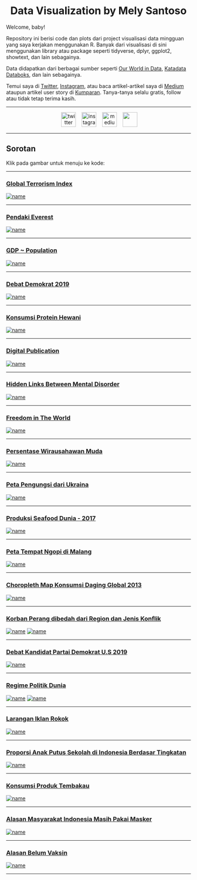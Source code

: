 <h1 style="font-weight: bold;" align = "center">
 &nbsp;Data Visualization by Mely Santoso&nbsp;</h1>

Welcome, baby! 

Repository ini berisi code dan plots dari project visualisasi data mingguan yang saya kerjakan menggunakan R. Banyak dari visualisasi di sini menggunakan library atau package seperti tidyverse, dplyr, ggplot2, showtext, dan lain sebagainya. 

Data didapatkan dari berbagai sumber seperti [Our World in Data](https://ourworldindata.org/), [Katadata Databoks](https://databoks.katadata.co.id/), dan lain sebagainya. 

Temui saya di [Twitter](https://twitter.com/melysantoso_), [Instagram](https://www.instagram.com/melysantoso/), atau baca artikel-artikel saya di [Medium](https://medium.com/@bukakurung) ataupun artikel user story di [Kumparan](https://kumparan.com/melysantoso). Tanya-tanya selalu gratis, follow atau tidak tetap terima kasih. 

***
<div align="center">

&nbsp;&nbsp;&nbsp;
<a href="https://twitter.com/melysantoso_"><img border="0" alt="twitter" src="https://github.com/gauravghongde/social-icons/blob/master/SVG/Black/Twitter_black.svg" width="40" height="40"></a>&nbsp;&nbsp;&nbsp;
<a href="https://instagram.com/melysantoso"><img border="0" alt="instagram" src="https://github.com/gauravghongde/social-icons/blob/master/SVG/Black/Instagram_black.svg" width="40" height="40"></a>&nbsp;&nbsp;&nbsp;
<a href="https://medium.com/@bukakurung"><img border="0" alt="medium" src="https://github.com/gauravghongde/social-icons/blob/master/SVG/Black/Medium_black.svg" width="40" height="40"></a>&nbsp;&nbsp;&nbsp;
<a href="https://www.facebook.com/melysantoso/"><img border="0" src="https://github.com/gauravghongde/social-icons/blob/master/SVG/Black/Facebook_black.svg" width="40" height="40"></a>&nbsp;&nbsp;&nbsp;

</div>

***

## Sorotan 

Klik pada gambar untuk menuju ke kode: <br>

***
### [Global Terrorism Index](https://github.com/melysantoso/datagravis/tree/master/global-terrorism-index)
[![name](https://github.com/melysantoso/datagravis/blob/master/global-terrorism-index/global-terrorism-index%20(2).jpg)](https://github.com/melysantoso/datagravis/tree/master/global-terrorism-index)
***
### [Pendaki Everest](https://github.com/melysantoso/datagravis/tree/master/everest-viz)
[![name](https://github.com/melysantoso/datagravis/blob/master/everest-viz/mt-everest-9.png)](https://github.com/melysantoso/datagravis/tree/master/everest-viz)
***
### [GDP ~ Population](https://github.com/melysantoso/datagravis/tree/master/population-gdp)
[![name](https://github.com/melysantoso/datagravis/blob/master/population-gdp/population-gdp.png)](https://github.com/melysantoso/datagravis/tree/master/population-gdp)
***
### [Debat Demokrat 2019](https://github.com/melysantoso/datagravis/tree/master/debat-democrat19)
[![name](https://github.com/melysantoso/datagravis/blob/master/debat-democrat19/debat-demokrat-2019.png)](https://github.com/melysantoso/datagravis/tree/master/debat-democrat19)
***
### [Konsumsi Protein Hewani](https://github.com/melysantoso/datagravis/tree/master/animal-protein-consumption)
[![name](https://github.com/melysantoso/datagravis/blob/master/animal-protein-consumption/animal-protein-1.png)](https://github.com/melysantoso/datagravis/tree/master/animal-protein-consumption)
***
### [Digital Publication](https://github.com/melysantoso/datagravis/tree/master/news-orgs)
[![name](https://github.com/melysantoso/datagravis/blob/master/news-orgs/news.png)](https://github.com/melysantoso/datagravis/tree/master/news-orgs)
***
### [Hidden Links Between Mental Disorder](https://github.com/melysantoso/datagravis/tree/master/hidden-link-mental-disorder)
[![name](https://github.com/melysantoso/datagravis/blob/master/hidden-link-mental-disorder/hidden-link-mentdis1.png)](https://github.com/melysantoso/datagravis/tree/master/hidden-link-mental-disorder)
***
### [Freedom in The World](https://github.com/melysantoso/datagravis/tree/master/freedom)
[![name](https://github.com/melysantoso/datagravis/blob/master/freedom/freedom-5.png)](https://github.com/melysantoso/datagravis/tree/master/freedom)
***
### [Persentase Wirausahawan Muda](https://github.com/melysantoso/datagravis/tree/master/wirausahawan-muda)
[![name](https://github.com/melysantoso/datagravis/blob/master/wirausahawan-muda/self-employed-young.png)](https://github.com/melysantoso/datagravis/tree/master/wirausahawan-muda)
***
### [Peta Pengungsi dari Ukraina](https://github.com/melysantoso/datagravis/tree/master/pengungsi-ukraina)
[![name](https://github.com/melysantoso/datagravis/blob/master/pengungsi-ukraina/ukrain_refugees_06032022-10-32.png)](https://github.com/melysantoso/datagravis/tree/master/pengungsi-ukraina)
***
### [Produksi Seafood Dunia - 2017](https://github.com/melysantoso/datagravis/tree/master/fish-overfishing)
[![name](https://github.com/melysantoso/datagravis/blob/master/fish-overfishing/bar-chart-10.png)](https://github.com/melysantoso/datagravis/tree/master/fish-overfishing)
***
### [Peta Tempat Ngopi di Malang](https://github.com/melysantoso/datagravis/tree/master/map-ngopi-malang)
[![name](https://github.com/melysantoso/datagravis/blob/master/map-ngopi-malang/malang_map20220127_091115.png)](https://github.com/melysantoso/datagravis/tree/master/map-ngopi-malang)
***
### [Choropleth Map Konsumsi Daging Global 2013](https://github.com/melysantoso/datagravis/tree/master/daging-2013)
[![name](https://github.com/melysantoso/datagravis/blob/master/daging-2013/2013-konsumsi-daging.jpg)](https://github.com/melysantoso/datagravis/tree/master/daging-2013)
***
### [Korban Perang dibedah dari Region dan Jenis Konflik](https://github.com/melysantoso/datagravis/tree/master/korban-perang)
[![name](https://github.com/melysantoso/datagravis/blob/master/korban-perang/long-bar-war.png)](https://github.com/melysantoso/datagravis/tree/master/korban-perang)
[![name](https://github.com/melysantoso/datagravis/blob/master/korban-perang/alluvium-war-type.png)](https://github.com/melysantoso/datagravis/tree/master/korban-perang)
***
### [Debat Kandidat Partai Demokrat U.S 2019](https://github.com/melysantoso/datagravis/tree/master/debat-democrat19) 
[![name](https://github.com/melysantoso/datagravis/blob/master/debat-democrat19/debat-demokrat-2019.png)](https://github.com/melysantoso/datagravis/tree/master/debat-democrat19)
***
### [Regime Politik Dunia](https://github.com/melysantoso/datagravis/tree/master/world-regime)
[![name](https://github.com/melysantoso/datagravis/blob/master/world-regime/percentage-regime-stack.png)](https://github.com/melysantoso/datagravis/tree/master/world-regime)
[![name](https://github.com/melysantoso/datagravis/blob/master/world-regime/area-stack-regime.png)](https://github.com/melysantoso/datagravis/tree/master/world-regime)
***
### [Larangan Iklan Rokok](https://github.com/melysantoso/datagravis/tree/master/mapsmoke)
[![name](https://github.com/melysantoso/datagravis/blob/master/mapsmoke/map-iklan-rokok.png)](https://github.com/melysantoso/datagravis/tree/master/mapsmoke)
***
### [Proporsi Anak Putus Sekolah di Indonesia Berdasar Tingkatan](https://github.com/melysantoso/datagravis/tree/master/putus-sekolah)
[![name](https://github.com/melysantoso/datagravis/blob/master/putus-sekolah/putus-sekolah-id.png)](https://github.com/melysantoso/datagravis/tree/master/putus-sekolah)
***
### [Konsumsi Produk Tembakau](https://github.com/melysantoso/datagravis/tree/master/tobaco-consumption)
[![name](https://github.com/melysantoso/datagravis/blob/master/tobaco-consumption/smoking-tob.png)](https://github.com/melysantoso/datagravis/tree/master/tobaco-consumption)
***
### [Alasan Masyarakat Indonesia Masih Pakai Masker](https://github.com/melysantoso/datagravis/tree/master/alasan-masih-pakai-masker)
[![name](https://github.com/melysantoso/datagravis/blob/master/alasan-masih-pakai-masker/alasan_masker_1.png)](https://github.com/melysantoso/datagravis/tree/master/alasan-masih-pakai-masker)
***
### [Alasan Belum Vaksin](https://github.com/melysantoso/datagravis/tree/master/belum%20vaksin)
[![name](https://github.com/melysantoso/datagravis/blob/master/belum%20vaksin/alasan-belum-vaksin.png)](https://github.com/melysantoso/datagravis/tree/master/belum%20vaksin) 
***